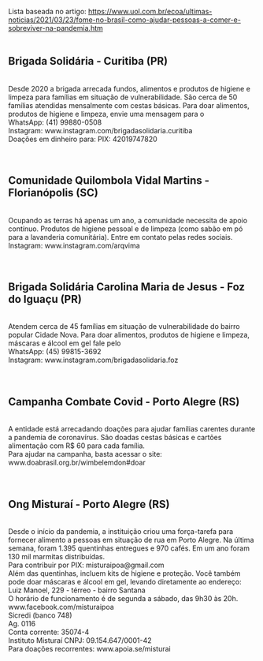 Lista baseada no artigo: https://www.uol.com.br/ecoa/ultimas-noticias/2021/03/23/fome-no-brasil-como-ajudar-pessoas-a-comer-e-sobreviver-na-pandemia.htm
<br>
<br>
<h2>Brigada Solidária - Curitiba (PR)</h2><br>
Desde 2020 a brigada arrecada fundos, alimentos e produtos de higiene
e limpeza para famílias em situação de vulnerabilidade. São cerca de 50
famílias atendidas mensalmente com cestas básicas. Para doar alimentos,
produtos de higiene e limpeza, envie uma mensagem para o <br>
WhatsApp: (41) 99880-0508 <br>
Instagram: www.instagram.com/brigadasolidaria.curitiba <br>
Doações em dinheiro para: PIX: 42019747820 <br>
<br>
<br>
<h2>Comunidade Quilombola Vidal Martins - Florianópolis (SC)</h2><br>
Ocupando as terras há apenas um ano, a comunidade necessita de apoio contínuo. 
Produtos de higiene pessoal e de limpeza (como sabão em pó para a lavanderia comunitária). 
Entre em contato pelas redes sociais. <br>
Instagram: www.instagram.com/arqvima <br>
<br>
<br>
<h2>Brigada Solidária Carolina Maria de Jesus - Foz do Iguaçu (PR)</h2><br>
Atendem cerca de 45 famílias em situação de vulnerabilidade do bairro popular Cidade Nova.
Para doar alimentos, produtos de higiene e limpeza, máscaras e álcool em gel fale pelo <br>
WhatsApp: (45) 99815-3692 <br>
Instagram: www.instagram.com/brigadasolidaria.foz <br>
<br>
<br>
<h2>Campanha Combate Covid - Porto Alegre (RS)</h2><br>
A entidade está arrecadando doações para ajudar famílias carentes durante a
pandemia de coronavírus. São doadas cestas básicas e cartões alimentação com
R$ 60 para cada família. <br>
Para ajudar na campanha, basta acessar o site: www.doabrasil.org.br/wimbelemdon#doar <br>
<br>
<br>
<h2>Ong Misturaí - Porto Alegre (RS)</h2><br>
Desde o início da pandemia, a instituição criou uma força-tarefa para fornecer
alimento a pessoas em situação de rua em Porto Alegre. Na última semana, foram
1.395 quentinhas entregues e 970 cafés. Em um ano foram 130 mil marmitas 
distribuídas. <br>
Para contribuir por PIX: misturaipoa@gmail.com <br>
Além das quentinhas, incluem kits de higiene e proteção. Você também pode doar
máscaras e álcool em gel, levando diretamente ao endereço: <br>
Luiz Manoel, 229 - térreo - bairro Santana <br>
O horário de funcionamento é de segunda a sábado, das 9h30 às 20h. <br>
www.facebook.com/misturaipoa <br>
Sicredi (banco 748) <br>
Ag. 0116 <br>
Conta corrente: 35074-4 <br>
Instituto Misturaí CNPJ: 09.154.647/0001-42 <br>
Para doações recorrentes: www.apoia.se/misturai <br>
